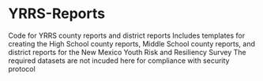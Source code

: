 # YRRS-Reports
Code for YRRS county reports and district reports
Includes templates for creating the High School county reports, Middle School county reports, and district reports for the New Mexico Youth Risk and Resiliency Survey
The required datasets are not incuded here for compliance with security protocol
